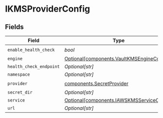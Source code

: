 # IKMSProviderConfig


## Fields

| Field                                                                                    | Type                                                                                     | Required                                                                                 | Description                                                                              |
| ---------------------------------------------------------------------------------------- | ---------------------------------------------------------------------------------------- | ---------------------------------------------------------------------------------------- | ---------------------------------------------------------------------------------------- |
| `enable_health_check`                                                                    | *bool*                                                                                   | :heavy_check_mark:                                                                       | N/A                                                                                      |
| `engine`                                                                                 | [Optional[components.VaultKMSEngineConfig]](../../models/shared/vaultkmsengineconfig.md) | :heavy_minus_sign:                                                                       | N/A                                                                                      |
| `health_check_endpoint`                                                                  | *Optional[str]*                                                                          | :heavy_minus_sign:                                                                       | N/A                                                                                      |
| `namespace`                                                                              | *Optional[str]*                                                                          | :heavy_minus_sign:                                                                       | N/A                                                                                      |
| `provider`                                                                               | [components.SecretProvider](../../models/shared/secretprovider.md)                       | :heavy_check_mark:                                                                       | N/A                                                                                      |
| `secret_dir`                                                                             | *Optional[str]*                                                                          | :heavy_minus_sign:                                                                       | N/A                                                                                      |
| `service`                                                                                | [Optional[components.IAWSKMSServiceConfig]](../../models/shared/iawskmsserviceconfig.md) | :heavy_minus_sign:                                                                       | N/A                                                                                      |
| `url`                                                                                    | *Optional[str]*                                                                          | :heavy_minus_sign:                                                                       | N/A                                                                                      |